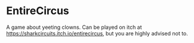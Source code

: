 # EntireCircus
A game about yeeting clowns.
Can be played on itch at https://sharkcircuits.itch.io/entirecircus, but you are highly advised not to.

